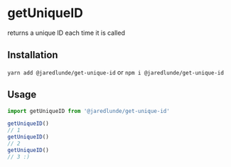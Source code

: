 # getUniqueID
returns a unique ID each time it is called

## Installation
`yarn add @jaredlunde/get-unique-id` or `npm i @jaredlunde/get-unique-id`

## Usage
```js
import getUniqueID from '@jaredlunde/get-unique-id'

getUniqueID()
// 1
getUniqueID()
// 2
getUniqueID()
// 3 :)
```
